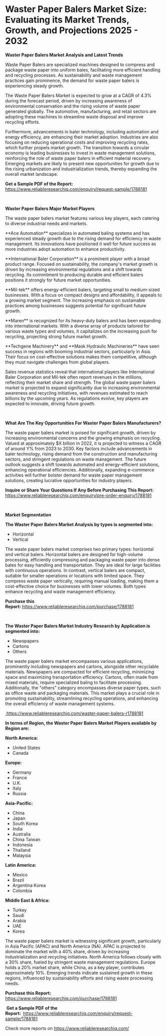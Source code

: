 <p><h1>Waster Paper Balers Market Size: Evaluating its Market Trends, Growth, and Projections 2025 - 2032</h1></p><p><strong>Waster Paper Balers Market Analysis and Latest Trends</strong></p>
<p><p>Waste Paper Balers are specialized machines designed to compress and package waste paper into uniform bales, facilitating more efficient handling and recycling processes. As sustainability and waste management practices gain prominence, the demand for waste paper balers is experiencing steady growth. </p><p>The Waste Paper Balers Market is expected to grow at a CAGR of 4.3% during the forecast period, driven by increasing awareness of environmental conservation and the rising volume of waste paper generated globally. The automotive, manufacturing, and retail sectors are adopting these machines to streamline waste disposal and improve recycling efforts. </p><p>Furthermore, advancements in baler technology, including automation and energy efficiency, are enhancing their market adoption. Industries are also focusing on reducing operational costs and improving recycling rates, which further propels market growth. The transition towards a circular economy is leading businesses to invest in waste management solutions, reinforcing the role of waste paper balers in efficient material recovery. Emerging markets are likely to present new opportunities for growth due to the rising urbanization and industrialization trends, thereby expanding the overall market landscape.</p></p>
<p><strong>Get a Sample PDF of the Report:&nbsp;</strong> <a href="https://www.reliableresearchiq.com/enquiry/request-sample/1788181?utm_campaign=2713&utm_medium=2&utm_source=Github&utm_content=ia&utm_term=12042025&utm_id=waster-paper-balers">https://www.reliableresearchiq.com/enquiry/request-sample/1788181</a></p>
<p>&nbsp;</p>
<p><strong>Waster Paper Balers Major Market Players</strong></p>
<p><p>The waste paper balers market features various key players, each catering to diverse industrial needs and markets. </p><p>**Ace Automation** specializes in automated baling systems and has experienced steady growth due to the rising demand for efficiency in waste management. Its innovations have positioned it well for future success as more industries adopt automation to enhance productivity.</p><p>**International Baler Corporation** is a prominent player with a broad product range. Focused on sustainability, the company's market growth is driven by increasing environmental regulations and a shift towards recycling. Its commitment to producing durable and efficient balers positions it strongly for future market opportunities.</p><p>**Mil-tek** offers energy-efficient balers, targeting small to medium-sized businesses. With a focus on compact designs and affordability, it appeals to a growing market segment. The increasing emphasis on sustainable practices among businesses suggests potential for significant future growth.</p><p>**Maren** is recognized for its heavy-duty balers and has been expanding into international markets. With a diverse array of products tailored for various waste types and volumes, it capitalizes on the increasing push for recycling, projecting strong future market growth.</p><p>**Techgene Machinery** and **Mask Hydraulic Machineries** have seen success in regions with booming industrial sectors, particularly in Asia. Their focus on cost-effective solutions makes them competitive, although they must navigate challenges from global players.</p><p>Sales revenue statistics reveal that international players like International Baler Corporation and Mil-tek often report revenues in the millions, reflecting their market share and strength. The global waste paper balers market is projected to expand significantly due to increasing environmental awareness and recycling initiatives, with revenues estimated to reach billions by the upcoming years. As regulations evolve, key players are expected to innovate, driving future growth.</p></p>
<p>&nbsp;</p>
<p><strong>What Are The Key Opportunities For Waster Paper Balers Manufacturers?</strong></p>
<p><p>The waste paper balers market is poised for significant growth, driven by increasing environmental concerns and the growing emphasis on recycling. Valued at approximately $X billion in 2022, it is projected to witness a CAGR of around Y% from 2023 to 2030. Key factors include advancements in baler technology, rising demand from the construction and manufacturing sectors, and stringent regulations on waste management. The future outlook suggests a shift towards automated and energy-efficient solutions, enhancing operational efficiencies. Additionally, expanding e-commerce activities will further bolster demand for waste paper management solutions, creating lucrative opportunities for industry players.</p></p>
<p><strong>Inquire or Share Your Questions If Any Before Purchasing This Report:</strong> <a href="https://www.reliableresearchiq.com/enquiry/pre-order-enquiry/1788181?utm_campaign=2713&utm_medium=2&utm_source=Github&utm_content=ia&utm_term=12042025&utm_id=waster-paper-balers">https://www.reliableresearchiq.com/enquiry/pre-order-enquiry/1788181</a></p>
<p>&nbsp;</p>
<p><strong>Market Segmentation</strong></p>
<p><strong>The Waster Paper Balers Market Analysis by types is segmented into:</strong></p>
<p><ul><li>Horizontal</li><li>Vertical</li></ul></p>
<p><p>The waste paper balers market comprises two primary types: horizontal and vertical balers. Horizontal balers are designed for high-volume processing, efficiently compressing and packaging waste paper into dense bales for easy handling and transportation. They are ideal for large facilities with continuous operations. In contrast, vertical balers are compact, suitable for smaller operations or locations with limited space. They compress waste paper vertically, requiring manual loading, making them a cost-effective choice for businesses with lower volumes. Both types enhance recycling and waste management efficiency.</p></p>
<p><strong>Purchase this Report:&nbsp;</strong><a href="https://www.reliableresearchiq.com/purchase/1788181?utm_campaign=2713&utm_medium=2&utm_source=Github&utm_content=ia&utm_term=12042025&utm_id=waster-paper-balers">https://www.reliableresearchiq.com/purchase/1788181</a></p>
<p>&nbsp;</p>
<p><strong>The Waster Paper Balers Market Industry Research by Application is segmented into:</strong></p>
<p><ul><li>Newspapers</li><li>Cartons</li><li>Others</li></ul></p>
<p><p>The waste paper balers market encompasses various applications, prominently including newspapers and cartons, alongside other recyclable materials. Newspapers are compacted for efficient recycling, minimizing space and maximizing transportation efficiency. Cartons, often made from mixed materials, require specialized baling to facilitate processing. Additionally, the "others" category encompasses diverse paper types, such as office waste and packaging materials. This market plays a crucial role in promoting sustainability, streamlining recycling operations, and enhancing the overall efficiency of waste management systems.</p></p>
<p><a href="https://www.reliableresearchiq.com/waster-paper-balers-r1788181?utm_campaign=2713&utm_medium=2&utm_source=Github&utm_content=ia&utm_term=12042025&utm_id=waster-paper-balers">&nbsp;https://www.reliableresearchiq.com/waster-paper-balers-r1788181</a></p>
<p><strong>In terms of Region, the Waster Paper Balers Market Players available by Region are:</strong></p>
<p>
    <p> <strong> North America: </strong>
        <ul>
            <li>United States</li>
            <li>Canada</li>
        </ul>
        </p> 
    <p> <strong> Europe: </strong>
        <ul>
            <li>Germany</li>
            <li>France</li>
            <li>U.K.</li>
            <li>Italy</li>
            <li>Russia</li>
        </ul>
        </p> 
    <p> <strong> Asia-Pacific: </strong>
        <ul>
            <li>China</li>
            <li>Japan</li>
            <li>South Korea</li>
            <li>India</li>
            <li>Australia</li>
            <li>China Taiwan</li>
            <li>Indonesia</li>
            <li>Thailand</li>
            <li>Malaysia</li>
        </ul>
        </p> 
    <p> <strong> Latin America: </strong>
        <ul>
            <li>Mexico</li>
            <li>Brazil</li>
            <li>Argentina Korea</li>
            <li>Colombia</li>
        </ul>
        </p> 
    <p> <strong> Middle East & Africa: </strong>
        <ul>
            <li>Turkey</li>
            <li>Saudi</li>
            <li>Arabia</li>
            <li>UAE</li>
            <li>Korea</li>
        </ul>
    </p>
    </p>
<p><p>The waste paper balers market is witnessing significant growth, particularly in Asia Pacific (APAC) and North America (NA). APAC is projected to dominate the market with a 40% share, driven by increasing industrialization and recycling initiatives. North America follows closely with a 30% share, fueled by stringent waste management regulations. Europe holds a 20% market share, while China, as a key player, contributes approximately 10%. Emerging trends indicate sustained growth in these regions, influenced by sustainability efforts and rising waste processing needs.</p></p>
<p><strong>Purchase this Report: </strong><a href="https://www.reliableresearchiq.com/purchase/1788181?utm_campaign=2713&utm_medium=2&utm_source=Github&utm_content=ia&utm_term=12042025&utm_id=waster-paper-balers">https://www.reliableresearchiq.com/purchase/1788181</a></p>
<p>&nbsp;<strong>Get a Sample PDF of the Report:&nbsp;&nbsp;</strong><a href="https://www.reliableresearchiq.com/enquiry/request-sample/1788181?utm_campaign=2713&utm_medium=2&utm_source=Github&utm_content=ia&utm_term=12042025&utm_id=waster-paper-balers">https://www.reliableresearchiq.com/enquiry/request-sample/1788181</a></p>
<p><strong></strong></p>
<p>Check more reports on <a href="https://www.reliableresearchiq.com/?utm_campaign=2713&utm_medium=2&utm_source=Github&utm_content=ia&utm_term=12042025&utm_id=waster-paper-balers">https://www.reliableresearchiq.com/</a></p>